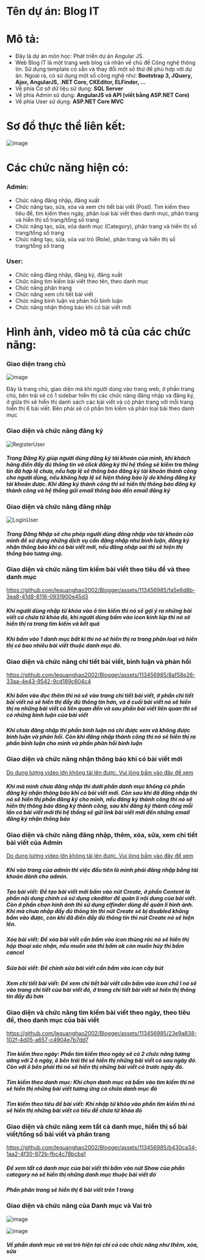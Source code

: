 # Tên dự án: Blog IT

# Mô tả:
- Đây là dự án môn học: Phát triển dự án Angular JS.
- Web Blog IT là một trang web blog cá nhân về chủ đề Công nghệ thông tin. Sử dụng template có sẵn và thay đổi một số thứ để phù hợp với dự án. Ngoài ra, có sử dụng một số công nghệ như: **Bootstrap 3, JQuery, Ajax, AngularJS, .NET Core, CKEditor, ELFinder, ...**
- Về phía Cơ sở dữ liệu sử dụng: **SQL Server**
- Về phía Admin sử dụng: **AngularJS và API (viết bằng ASP.NET Core)**
- Về phía User sử dụng: **ASP.NET Core MVC**

# Sơ đồ thực thể liên kết: 
![image](https://github.com/lequanghao2002/Blogger/assets/113456985/7ecae806-3a64-43d0-956a-fc9cdcfb93ef)

# Các chức năng hiện có:
### Admin: 
- Chức năng đăng nhập, đăng xuất
- Chức năng tạo, sửa, xóa và xem chi tiết bài viết (Post). Tìm kiếm theo tiêu đề, tìm kiếm theo ngày, phân loại bài viết theo danh mục, phân trang và hiển thị số trang/tổng số trang
- Chức năng tạo, sửa, xóa danh mục (Category), phân trang và hiển thị số trang/tổng số trang
- Chức năng tạo, sửa, xóa vai trò (Role), phân trang và hiển thị số trang/tổng số trang

### User:
- Chức năng đăng nhập, đăng ký, đăng xuất
- Chức năng tìm kiếm bài viết theo tên, theo danh mục
- Chức năng phân trang
- Chức năng xem chi tiết bài viết
- Chức năng bình luận và phản hồi bình luận
- Chức năng nhận thông báo khi có bài viết mới

# Hình ảnh, video mô tả của các chức năng:
### Giao diện trang chủ
![image](https://github.com/lequanghao2002/Blogger/assets/113456985/f0d2e6fc-d695-4c2e-9e4d-4f3edd17a139)

Đây là trang chủ, giao diện mà khi người dùng vào trang web, ở phần trang chủ, bên trái sẽ có 1 sidebar hiển thị các chức năng đăng nhập và đăng ký, ở giữa thì sẽ hiển thị danh sách các bài viết và có phân trang với mỗi trang hiển thị 6 bài viết. Bên phải sẽ có phần tìm kiếm và phân loại bài theo danh mục
### Giao diện và chức năng đăng ký
![RegisterUser](https://github.com/lequanghao2002/Blogger/assets/113456985/0df70d4d-d537-4ba6-b817-1afb54f993f8)

##### Trang Đăng Ký giúp người dùng đăng ký tài khoản của mình, khi khách hàng điền đầy đủ thông tin và click đăng ký thì hệ thống sẽ kiểm tra thông tin đã hợp lệ chưa, nếu hợp lệ sẽ thông báo đăng ký tài khoản thành công cho người dùng, nếu không hợp lệ sẽ hiện thông báo lý do không đăng ký tài khoản được. Khi đăng ký thành công thì sẽ hiển thị thông báo đăng ký thành công và hệ thống gửi email thông báo đến email đăng ký

### Giao diện và chức năng đăng nhập
![LoginUser](https://github.com/lequanghao2002/Blogger/assets/113456985/62e079f0-a025-4378-b681-bef61e9b44af)

##### Trang Đăng Nhập sẽ cho phép người dùng đăng nhập vào tài khoản của mình để sử dụng những dịch vụ cần đăng nhập như bình luận, đăng ký nhận thông báo khi có bài viết mới, nếu đăng nhập sai thì sẽ hiện thị thông báo tương ứng.

### Giao diện và chức năng tìm kiếm bài viết theo tiêu đề và theo danh mục
https://github.com/lequanghao2002/Blogger/assets/113456985/fa5e6d8b-3ea8-41d8-8116-0931900e45d3

##### Khi người dùng nhập từ khóa vào ô tìm kiếm thì nó sẽ gợi ý ra những bài viết có chứa từ khóa đó, khi người dùng bấm vào icon kính lúp thì nó sẽ hiển thị ra trang tìm kiếm và kết quả
##### Khi bấm vào 1 danh mục bất kì thì nó sẽ hiển thị ra trang phân loại và hiển thị có bao nhiêu bài viết thuộc danh mục đó.

### Giao diện và chức năng chi tiết bài viết, bình luận và phản hồi
https://github.com/lequanghao2002/Blogger/assets/113456985/8af58e26-33aa-4e43-9542-9cd189c604c4

##### Khi bấm vào đọc thêm thì nó sẽ vào trang chi tiết bài viết, ở phần chi tiết bài viết nó sẽ hiển thị đầy đủ thông tin hơn, và ở cuối bài viết nó sẽ hiển thị ra những bài viết có liên quan đến và sau phần bài viết liên quan thì sẽ có những bình luận của bài viết
##### Khi chưa đăng nhập thì phần bình luận nó chỉ được xem và không được bình luận và phản hồi. Còn khi đăng nhập thành công thì nó sẽ hiển thị ra phần bình luận cho mình và phần phản hồi bình luận

### Giao diện và chức năng nhận thông báo khi có bài viết mới
[Do dung lượng video lớn không tải lên được. Vui lòng bấm vào đây để xem](https://drive.google.com/file/d/1fZxItacBqQ8ZcUeOJWWveJW4vtXplE8V/view?usp=sharing)

##### Khi mà mình chưa đăng nhập thì dưới phần danh mục không có phần đăng ký nhận thông báo khi có bài viết mới. Còn sau khi đã đăng nhập thì nó sẽ hiển thị phần đăng ký cho mình, nếu đăng ký thành công thì nó sẽ hiển thị thông báo đăng ký thành công, sau khi đăng ký thành công mỗi lần có bài viết mới thì hệ thống sẽ gửi link bài viết mới đến những email đăng ký nhận thông báo

### Giao diện và chức năng đăng nhập, thêm, xóa, sửa, xem chi tiết bài viết của Admin
[Do dung lượng video lớn không tải lên được. Vui lòng bấm vào đây để xem](https://drive.google.com/file/d/1_sP5EasQkn_n8iXr5BJZH0Pxg_d5qJ5y/view?usp=sharing)

##### Khi vào trang của admin thì việc đầu tiên là mình phải đăng nhập bằng tài khoản dành cho admin.
##### Tạo bài viết: Để tạo bài viết mới bấm vào nút Create, ở phần Content là phần nội dung chính có sử dụng ckeditor để quản lí nội dung của bài viết. Còn ở phần chọn hình ảnh thì sử dụng elfinder dùng để quản lí hình ảnh. Khi mà chưa nhập đầy đủ thông tin thì nút Create sẽ bị disabled không bấm vào được, còn khi đã điền đầy đủ thông tin thì nút Create nó sẽ hiện lên.
##### Xóa bài viết: Để xóa bài viết cần bấm vào icon thùng rác nó sẽ hiển thị hộp thoại xác nhận, nếu muốn xóa thì bấm ok còn muốn hủy thì bấm cancel
##### Sửa bài viết: Để chỉnh sửa bài viết cần bấm vào icon cây bút
##### Xem chi tiết bài viết:	Để xem chi tiết bài viết cần bấm vào icon chữ I nó sẽ vào trang chi tiết của bài viết đó, ở trang chi tiết bài viết sẽ hiển thị thông tin đầy đủ hơn

### Giao diện và chức năng tìm kiếm bài viết theo ngày, theo tiêu đề, theo danh mục của bài viết
https://github.com/lequanghao2002/Blogger/assets/113456985/23e9a838-102f-4d05-a657-c4904e7b7dd7

##### Tìm kiếm theo ngày: Phần tìm kiếm theo ngày sẽ có 2 chức năng tương ướng với 2 ô ngày, ô bên trái thì sẽ hiển thị những bài viết có sau ngày đó. Còn với ô bên phải thì nó sẽ hiển thị những bài viết có trước ngày đó.
##### Tìm kiếm theo danh mục: Khi chọn danh mục và bấm vào tìm kiếm thì nó sẽ hiển thị những bài viết tương ứng có chứa danh mục đó
##### Tìm kiếm theo tiêu đề bài viết: Khi nhập từ khóa vào phần tìm kiếm thì nó sẽ hiển thị những bài viết có tiêu đề chứa từ khóa đó

### Giao diện và chức năng xem tất cả danh mục, hiển thị số bài viết/tổng số bài viết và phân trang
https://github.com/lequanghao2002/Blogger/assets/113456985/b430ca34-1aa2-4f30-972b-fbc4c78bcba1

##### Để xem tất cả danh mục của bài viết thì bấm vào nút Show của phần category nó sẽ hiển thị những danh mục thuộc bài viết đó
##### Phần phân trang sẽ hiển thị 6 bài viết trên 1 trang

### Giao diện và chức năng của Danh mục và Vai trò
![image](https://github.com/lequanghao2002/Blogger/assets/113456985/25540efb-829b-4d90-b444-e4f81ebc58cb)

![image](https://github.com/lequanghao2002/Blogger/assets/113456985/0cd335fa-a067-4aaa-b427-ddb22fd1d49d)

##### Về phần danh mục và vai trò hiện tại chỉ có các chức năng như thêm, xóa, sửa

